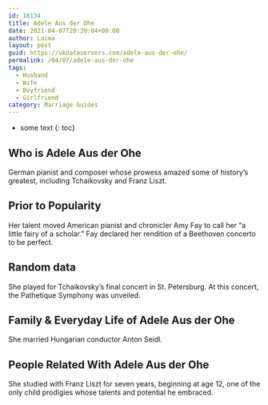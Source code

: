 ```yaml
---
id: 18134
title: Adele Aus der Ohe
date: 2021-04-07T20:39:04+00:00
author: Laima
layout: post
guid: https://ukdataservers.com/adele-aus-der-ohe/
permalink: /04/07/adele-aus-der-ohe
tags:
  - Husband
  - Wife
  - Boyfriend
  - Girlfriend
category: Marriage Guides
---
```


* some text
{: toc}


## Who is Adele Aus der Ohe
                  
                  
                  
German pianist and composer whose prowess amazed some of history&#8217;s greatest, including Tchaikovsky and Franz Liszt.
                  
              
            
              
            
                
                
                
## Prior to Popularity
                  
                  
                  
Her talent moved American pianist and chronicler Amy Fay to call her &#8220;a little fairy of a scholar.&#8221; Fay declared her rendition of a Beethoven concerto to be perfect.
                  
              
            
              
            
                
                
                
## Random data
                  
                  
                  
She played for Tchaikovsky&#8217;s final concert in St. Petersburg. At this concert, the Pathetique Symphony was unveiled.
                  
              
            
              
            
                
                
                
## Family & Everyday Life of Adele Aus der Ohe
                  
                  
                  
She married Hungarian conductor Anton Seidl.
                  
              
            
              
            
                
                
                
## People Related With Adele Aus der Ohe
                  
                  
                  
She studied with Franz Liszt for seven years, beginning at age 12, one of the only child prodigies whose talents and potential he embraced.
                  
              
            
              
            
                
              
            
              
              
            
            
              
            
          
          
          